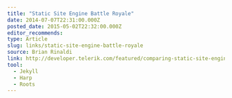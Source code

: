 ```yaml
---
title: "Static Site Engine Battle Royale"
date: 2014-07-07T22:31:00.000Z
posted_date: 2015-05-02T22:32:00.000Z
editor_recommends:
type: Article
slug: links/static-site-engine-battle-royale
source: Brian Rinaldi
link: http://developer.telerik.com/featured/comparing-static-site-engines/
tool:
  - Jekyll
  - Harp
  - Roots
---
```





